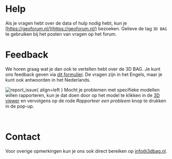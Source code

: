 # Help

Als je vragen hebt over de data of hulp nodig hebt, kun je [https://geoforum.nl/](https://geoforum.nl/) bezoeken. Gelieve de tag `3D BAG` te gebruiken bij het posten van vragen op het forum.

# Feedback

We horen graag wat je dan ook te vertellen hebt over de 3D BAG. Je kunt ons feedback geven via [dit formulier](https://docs.google.com/forms/d/e/1FAIpQLSe2XLCYNmoFVHrgt_uRXeLLwfzDK7gS2kE7mGH8rnk6ltE0LQ/viewform?). De vragen zijn in het Engels, maar je kunt ook antwoorden in het Nederlands.

![report_issue](/home/jordi/GitHub/3dbag-docs/images_common/report_issue.png){ align=left }
Mocht je problemen met specifieke modellen willen rapporteren, kun je dat doen door op het model te klikken in de [3D viewer](https://dev.3dbag.nl/#/en/viewer) en vervolgens op de rode *Rapporteer een probleem* knop te drukken in de pop-up.

<br>

# Contact

Voor overige opmerkingen kun je ons ook direct bereiken op <a href="mailto:info@3dbag.nl">info@3dbag.nl</a>.
